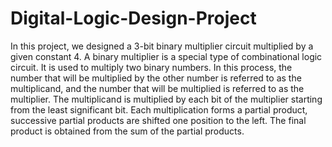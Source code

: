 # Digital-Logic-Design-Project
In this project, we designed a 3-bit binary multiplier circuit multiplied by a given 
constant 4. A binary multiplier is a special type of combinational logic circuit. It is 
used to multiply two binary numbers. In this process, the number that will be 
multiplied by the other number is referred to as the multiplicand, and the number 
that will be multiplied is referred to as the multiplier. The multiplicand is 
multiplied by each bit of the multiplier starting from the least significant bit. Each 
multiplication forms a partial product, successive partial products are shifted one 
position to the left. The final product is obtained from the sum of the partial 
products.
